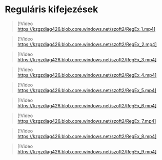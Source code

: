 # Reguláris kifejezések

> [!Video https://kzgzdiag426.blob.core.windows.net/szoft2/RegEx_1.mp4]

> [!Video https://kzgzdiag426.blob.core.windows.net/szoft2/RegEx_2.mp4]

> [!Video https://kzgzdiag426.blob.core.windows.net/szoft2/RegEx_3.mp4]

> [!Video https://kzgzdiag426.blob.core.windows.net/szoft2/RegEx_4.mp4]

> [!Video https://kzgzdiag426.blob.core.windows.net/szoft2/RegEx_5.mp4]

> [!Video https://kzgzdiag426.blob.core.windows.net/szoft2/RegEx_6.mp4]

> [!Video https://kzgzdiag426.blob.core.windows.net/szoft2/RegEx_7.mp4]

> [!Video https://kzgzdiag426.blob.core.windows.net/szoft2/RegEx_8.mp4]

> [!Video https://kzgzdiag426.blob.core.windows.net/szoft2/RegEx_9.mp4]